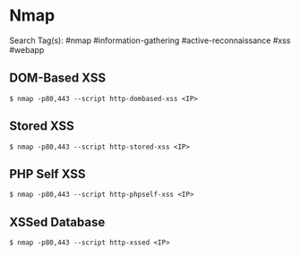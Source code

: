 # Nmap

Search Tag(s): #nmap #information-gathering #active-reconnaissance #xss #webapp

## DOM-Based XSS

`$ nmap -p80,443 --script http-dombased-xss <IP>`

## Stored XSS

`$ nmap -p80,443 --script http-stored-xss <IP>`

## PHP Self XSS

`$ nmap -p80,443 --script http-phpself-xss <IP>`

## XSSed Database

`$ nmap -p80,443 --script http-xssed <IP>`